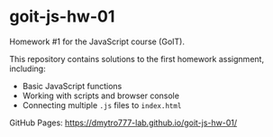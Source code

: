 # goit-js-hw-01

Homework #1 for the JavaScript course (GoIT).

This repository contains solutions to the first homework assignment, including:
- Basic JavaScript functions
- Working with scripts and browser console
- Connecting multiple `.js` files to `index.html`

GitHub Pages: https://dmytro777-lab.github.io/goit-js-hw-01/